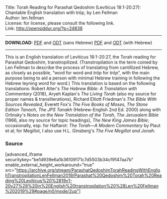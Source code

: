 <html>
<head></head>
<body>
Title: Torah Reading for Parashat Qedoshim (Leviticus 18:1-20:27): Chantable English translation with trōp, by Len Fellman<br />
Author: len.fellman<br />
License: for license, please consult the following link.<br />
Link: <a href="http://opensiddur.org/?p=24838">http://opensiddur.org/?p=24838</a>
<p />
<hr />

<strong>DOWNLOAD:</strong> 
<a href="https://archive.org/download/ParashatQedoshimTorahReadingWithEnglishTranstropilationLenFellman2019/Parashat%20Qedoshim%20Torah%20Reading%20Leviticus%20%2819v1-20v27%29%20in%20English%20transtropilation%20%28Len%20Fellman%202019%29%20-%20english%20only.pdf">PDF</a> and <a href="https://archive.org/download/ParashatQedoshimTorahReadingWithEnglishTranstropilationLenFellman2019/Parashat%20Qedoshim%20Torah%20Reading%20Leviticus%20%2819v1-20v27%29%20in%20English%20transtropilation%20%28Len%20Fellman%202019%29%20-%20english%20only.odt">ODT</a> (sans Hebrew) 
<a href="https://archive.org/download/ParashatQedoshimTorahReadingWithEnglishTranstropilationLenFellman2019/Parashat%20Qedoshim%20Torah%20Reading%20Leviticus%20%2819v1-20v27%29%20in%20English%20transtropilation%20%28Len%20Fellman%202019%29.pdf">PDF</a> and <a href="https://archive.org/download/ParashatQedoshimTorahReadingWithEnglishTranstropilationLenFellman2019/Parashat%20Qedoshim%20Torah%20Reading%20Leviticus%20%2819v1-20v27%29%20in%20English%20transtropilation%20%28Len%20Fellman%202019%29.odt">ODT</a> (with Hebrew)


<hr />

This is an English translation of Leviticus 18:1-20:27, the Torah reading for Parashat Qedoshim, transtropilized. (Transtropilation is the term coined by Len Fellman to describe the process of translating from cantillized Hebrew, as closely as possible, “word for word and <em>trōp</em> for <em>trōp</em>”, with the main purpose being to aid a person with minimal Hebrew training in following the Hebrew leyning word for word.) This translation is based on the following translations: Robert Alter's <em>The Hebrew Bible: A Translation with Commentary</em> (2018), Aryeh Kaplan's <em>The Living Torah</em> (also my source for proper names & transliterations), Richard Elliott Friedman's <em>The Bible With Sources Revealed</em>, Everett Fox's <em>The Five Books of Moses</em>, <em>The Stone Edition Tanach</em>, <em>The JPS Tanakh</em> (Hebrew-English 2nd Ed. 2000) along with Orlinsky's <em>Notes on the New Translation of the Torah</em>, <em>The Jerusalem Bible</em> (1966, also my source for topic headings), <em>The New King James Bible</em>; occasionally, esp. for Haftarot: <em>The Torah—A Modern Commentary</em> by Plaut et al; for Megillot, I also use H.L. Ginsberg's <em>The Five Megillot and Jonah</em>.

<h3>Source</h3>

[advanced_iframe securitykey="be1d939e6a1b36109171c7d5503b34cf9147aa7b" enable_external_height_workaround="true" src="https://archive.org/stream/ParashatQedoshimTorahReadingWithEnglishTranstropilationLenFellman2019/Parashat%20Qedoshim%20Torah%20Reading%20Leviticus%20%2819v1-20v27%29%20in%20English%20transtropilation%20%28Len%20Fellman%202019%29#page/n0/mode/2up"]

</body>
</html>